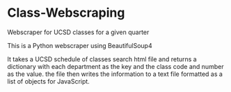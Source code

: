 # Class-Webscraping
Webscraper for UCSD classes for a given quarter


This is a Python webscraper using BeautifulSoup4

It takes a UCSD schedule of classes search html file and returns a dictionary with each department as the key and the class code and number as the value.
the file then writes the information to a text file formatted as a list of objects for JavaScript.
